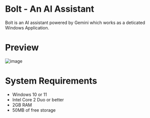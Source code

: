 # Bolt - An AI Assistant

Bolt is an AI assistant powered by Gemini which works as a deticated Windows Application.

# Preview
![image](https://github.com/user-attachments/assets/9d1989ee-996e-48c5-9627-85551d4a965d)

# System Requirements 
* Windows 10 or 11
* Intel Core 2 Duo or better
* 2GB RAM
* 50MB of free storage
